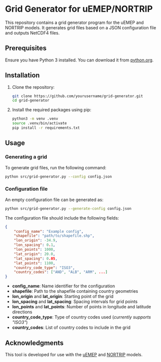 # Grid Generator for uEMEP/NORTRIP

This repository contains a grid generator program for the uEMEP and NORTRIP models. It generates grid files based on a JSON configuration file and outputs NetCDF4 files.

## Prerequisites

Ensure you have Python 3 installed. You can download it from [python.org](https://www.python.org/downloads/).

## Installation

1. Clone the repository:

    ```bash
    git clone https://github.com/yourusername/grid-generator.git
    cd grid-generator
    ```

2. Install the required packages using pip:

    ```bash
    python3 -m venv .venv
    source .venv/bin/activate
    pip install -r requirements.txt
    ```

## Usage

### Generating a grid

To generate grid files, run the following command:

```bash
python src/grid-generator.py --config config.json
```

### Configuration file

An empty configuration file can be generated as:

```bash
python src/grid-generator.py --generate-config config.json
```

The configuration file should include the following fields:

```json
{
    "config_name": "Example config",
    "shapefile": "path/to/shapefile.shp",
    "lon_origin": -34.9,
    "lon_spacing": 0.1,
    "lon_points": 1000,
    "lat_origin": 20.0,
    "lat_spacing": 0.05,
    "lat_points": 1100,
    "country_code_type": "ISO3",
    "country_codes": ["AND", "ALB", "ARM", ...]
}
```

- **config_name**: Name identifier for the configuration
- **shapefile**: Path to the shapefile containing country geometries
- **lon_origin** and **lat_origin**: Starting point of the grid
- **lon_spacing** and **lat_spacing**: Spacing intervals for grid points
- **lon_points** and **lat_points**: Number of points in longitude and latitude directions
- **country_code_type**: Type of country codes used (*currently supports "ISO3"*)
- **country_codes**: List of country codes to include in the grid

## Acknowledgments

This tool is developed for use with the [uEMEP](https://github.com/metno/uEMEP) and [NORTRIP](https://github.com/metno/NORTRIP) models.


